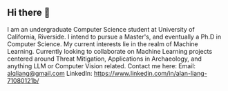## Hi there 👋

<!--
**alnliang/alnliang** is a ✨ _special_ ✨ repository because its `README.md` (this file) appears on your GitHub profile.

Here are some ideas to get you started:

- 🔭 I’m currently working on ...
- 🌱 I’m currently learning ...
- 👯 I’m looking to collaborate on ...
- 🤔 I’m looking for help with ...
- 💬 Ask me about ...
- 📫 How to reach me: ...
- 😄 Pronouns: ...
- ⚡ Fun fact: ...
-->
I am an undergraduate Computer Science student at University of California, Riverside. I intend to pursue a Master's, and eventually a Ph.D in Computer Science. My current interests lie in the realm of Machine Learning.
Currently looking to collaborate on Machine Learning projects centered around Threat Mitigation, Applications in Archaeology, and anything LLM or Computer Vision related.
Contact me here:
Email: alqliang@gmail.com
LinkedIn: https://www.linkedin.com/in/alan-liang-71080121b/
